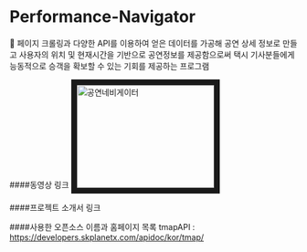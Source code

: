 # Performance-Navigator
:memo: 페이지 크롤링과 다양한 API를 이용하여 얻은 데이터를 가공해 공연 상세 정보로 만들고 사용자의 위치 및 현재시간을 기반으로 공연정보를 제공함으로써 택시 기사분들에게 능동적으로 승객을 확보할 수 있는 기회를 제공하는 프로그램

####동영상 링크
<a href="http://www.youtube.com/watch?feature=player_embedded&v=zWnXZ7MHBHg
" target="_blank"><img src="http://img.youtube.com/vi/zWnXZ7MHBHg/0.jpg" 
alt="공연네비게이터" width="240" height="180" border="10" /></a>

####프로젝트 소개서 링크

####사용한 오픈소스 이름과 홈페이지 목록
tmapAPI : https://developers.skplanetx.com/apidoc/kor/tmap/
